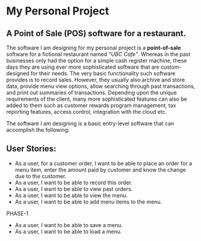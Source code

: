 # My Personal Project

## A Point of Sale (POS) software for a restaurant.

The software I am designing for my personal project is a **point-of-sale** software for a fictional restaurant named 
*"UBC Cafe"*. Whereas in the past businesses only had the option for a simple cash register machine, these days they are using
ever more sophisticated software that are custom-designed for their needs. The very basic functionality such software 
provides is to record sales. However, they usually also archive and store data, provide menu view options, allow 
searching through past transactions, and print out summaries of transactions. Depending upon the unique requirements of 
the client, many more sophisticated features can also be added to them such as customer rewards program management, 
tax reporting features, access control, integration with the cloud etc.

The software I am designing is a basic entry-level software that can accomplish the following:

## User Stories: 
- As a user, for a customer order, I want to be able to place an order for a menu item, enter the amount paid by
 customer and know the change due to the customer. 
- As a user, I want to be able to record this order.
- As a user, I want to be able to view past orders.
- As a user, I want to be able to view the menu.
- As a user, I want to be able to add menu items to the menu.

PHASE-1
- As a user, I want to be able to save a menu.
- As a user, I want to be able to load a menu.